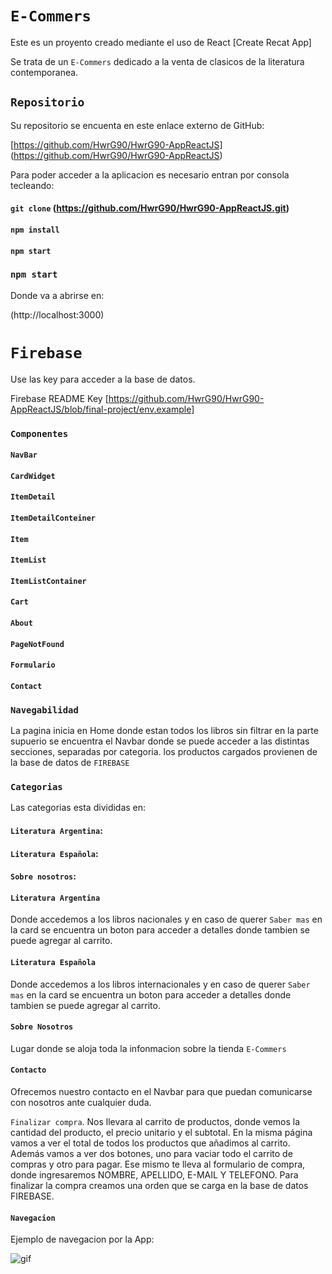 # `E-Commers`

Este es un proyento creado mediante el uso de React [Create Recat App]

Se trata de un `E-Commers` dedicado a la venta de clasicos de la literatura contemporanea.

## `Repositorio`

Su repositorio se encuenta en este enlace externo de GitHub:

[https://github.com/HwrG90/HwrG90-AppReactJS]
(https://github.com/HwrG90/HwrG90-AppReactJS)

Para poder acceder a la aplicacion es necesario entran por consola tecleando:

#### `git clone` (https://github.com/HwrG90/HwrG90-AppReactJS.git)

#### `npm install`

#### `npm start`

### `npm start`

Donde va a abrirse en:

(http://localhost:3000)

# `Firebase`

Use las key para acceder a la base de datos.

Firebase README
Key [https://github.com/HwrG90/HwrG90-AppReactJS/blob/final-project/env.example]

### `Componentes`

#### `NavBar`

#### `CardWidget`

#### `ItemDetail`

#### `ItemDetailConteiner`

#### `Item`

#### `ItemList`

#### `ItemListContainer`

#### `Cart`

#### `About`

#### `PageNotFound`

#### `Formulario`

#### `Contact`

### `Navegabilidad`

La pagina inicia en Home donde estan todos los libros sin filtrar en la parte supuerio se encuentra el Navbar donde se puede acceder a las distintas secciones, separadas por categoria. los productos cargados provienen de la base de datos de `FIREBASE`

### `Categorias`

Las categorias esta divididas en:

#### `Literatura Argentina`:

#### `Literatura Española`:

#### `Sobre nosotros`:

#### `Literatura Argentina`

Donde accedemos a los libros nacionales y en caso de querer `Saber mas` en la card se encuentra un boton para acceder a detalles donde tambien se puede agregar al carrito.

#### `Literatura Española`

Donde accedemos a los libros internacionales y en caso de querer `Saber mas` en la card se encuentra un boton para acceder a detalles donde tambien se puede agregar al carrito.

#### `Sobre Nosotros`

Lugar donde se aloja toda la infonmacion sobre la tienda `E-Commers`

#### `Contacto`

Ofrecemos nuestro contacto en el Navbar para que puedan comunicarse con nosotros ante cualquier duda.

`Finalizar compra`. Nos llevara al carrito de productos, donde vemos la cantidad del producto, el precio unitario y el subtotal. En la misma página vamos a ver el total de todos los productos que añadimos al carrito. Además vamos a ver dos botones, uno para vaciar todo el carrito de compras y otro para pagar. Ese mismo te lleva al formulario de compra, donde ingresaremos NOMBRE, APELLIDO, E-MAIL Y TELEFONO. Para finalizar la compra creamos una orden que se carga en la base de datos FIREBASE.

#### `Navegacion`

Ejemplo de navegacion por la App:

![gif](./public/images/gifApp.gif)

